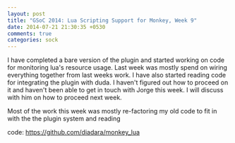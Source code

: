 ```yaml
---
layout: post
title: "GSoC 2014: Lua Scripting Support for Monkey, Week 9"
date: 2014-07-21 21:30:35 +0530
comments: true
categories: sock
---
```


I have completed a bare version of the plugin and started working on
code for monitoring lua's resource usage. Last week was mostly spend
on wiring everything together from last weeks work. I have also
started reading code for integrating the plugin with duda. I haven't
figured out how to proceed on it and haven't been able to get in touch
with Jorge this week. I will discuss with him on how to proceed next
week.

Most of the work this week was mostly re-factoring my old code to fit
in with the the plugin system and reading

code: https://github.com/diadara/monkey_lua

